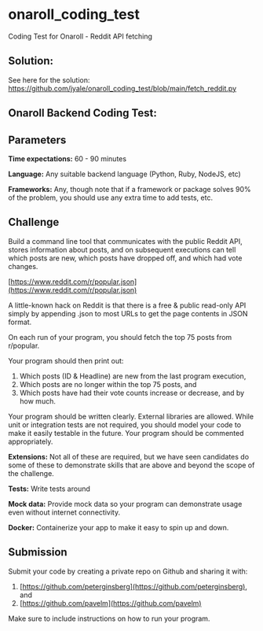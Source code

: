 # onaroll_coding_test
Coding Test for Onaroll - Reddit API fetching

## **Solution:**

See here for the solution:
https://github.com/jyale/onaroll_coding_test/blob/main/fetch_reddit.py

## **Onaroll Backend Coding Test:**

## **Parameters**

**Time expectations:** 60 - 90 minutes

**Language:** Any suitable backend language (Python, Ruby, NodeJS, etc)

**Frameworks:** Any, though note that if a framework or package solves 90% of the problem, you should use any extra time to add tests, etc.

## **Challenge**

Build a command line tool that communicates with the public Reddit API, stores information about posts, and on subsequent executions can tell which posts are new, which posts have dropped off, and which had vote changes.

[https://www.reddit.com/r/popular.json](https://www.reddit.com/r/popular.json)

A little-known hack on Reddit is that there is a free & public read-only API simply by appending .json to most URLs to get the page contents in JSON format.

On each run of your program, you should fetch the top 75 posts from r/popular.

Your program should then print out:

1. Which posts (ID & Headline) are new from the last program execution,
2. Which posts are no longer within the top 75 posts, and
3. Which posts have had their vote counts increase or decrease, and by how much.

Your program should be written clearly. External libraries are allowed. While unit or integration tests are not required, you should model your code to make it easily testable in the future. Your program should be commented appropriately.

**Extensions:** Not all of these are required, but we have seen candidates do some of these to demonstrate skills that are above and beyond the scope of the challenge.

**Tests:** Write tests around

**Mock data:**  Provide mock data so your program can demonstrate usage even without internet connectivity.

**Docker:**  Containerize your app to make it easy to spin up and down.

## **Submission**

Submit your code by creating a private repo on Github and sharing it with:

1. [https://github.com/peterginsberg](https://github.com/peterginsberg), and
2. [https://github.com/pavelm](https://github.com/pavelm) 

Make sure to include instructions on how to run your program.
